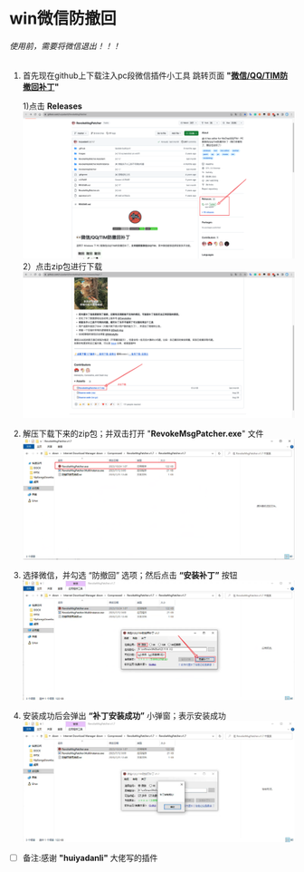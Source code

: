# win微信防撤回
###### 使用前，需要将微信退出！！！
1. 首先现在github上下载注入pc段微信插件小工具
   跳转页面 **"[微信/QQ/TIM防撤回补丁](https://github.com/huiyadanli/RevokeMsgPatcher)"**
   
   1)点击 **Releases**   
   ![winwechat0120231121](photo/winwechat0120231121.png)
   2）点击zip包进行下载  
   ![winwechat0220231121](photo/winwechat0220231121.png)
   
3. 解压下载下来的zip包；并双击打开 "**RevokeMsgPatcher.exe**" 文件  
   ![winwechat0320231121](photo/winwechat0320231121.png)
   
4. 选择微信，并勾选 “防撤回” 选项；然后点击 **“安装补丁”** 按钮  
   ![winwechat0420231121](photo/winwechat0420231121.png)
5. 安装成功后会弹出 **“补丁安装成功”** 小弹窗；表示安装成功  
 ![winwechat0520231121](photo/winwechat0520231121.png)
 
 
 - [ ] 备注:感谢 **"huiyadanli"** 大佬写的插件  
